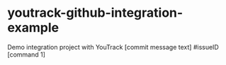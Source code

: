 # youtrack-github-integration-example
Demo integration project with YouTrack
[commit message text] #issueID [command 1]
